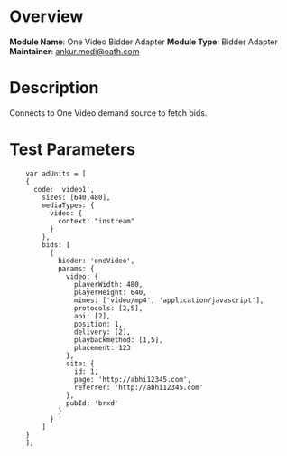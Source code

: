 # Overview

**Module Name**: One Video Bidder Adapter
**Module Type**: Bidder Adapter  
**Maintainer**: ankur.modi@oath.com

# Description

Connects to One Video demand source to fetch bids.


# Test Parameters
```
    var adUnits = [
	{
      code: 'video1',
        sizes: [640,480],
        mediaTypes: {
          video: {
            context: "instream"
          }
        },
        bids: [
          {
            bidder: 'oneVideo',
            params: {
              video: {
                playerWidth: 480,
                playerHeight: 640,
                mimes: ['video/mp4', 'application/javascript'],
                protocols: [2,5],
                api: [2],
                position: 1,
                delivery: [2],
                playbackmethod: [1,5],
                placement: 123
              },
              site: {
                id: 1,
                page: 'http://abhi12345.com',
                referrer: 'http://abhi12345.com'
              },
              pubId: 'brxd'
            }
          }
        ]
    }
	];
```

